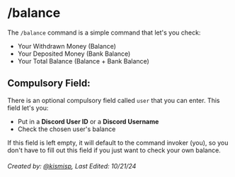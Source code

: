 # /balance

The `/balance` command is a simple command that let's you check:
- Your Withdrawn Money (Balance)
- Your Deposited Money (Bank Balance)
- Your Total Balance (Balance + Bank Balance)

## Compulsory Field:

There is an optional compulsory field called `user` that you can enter. This field let's you:
- Put in a **Discord User ID** or a **Discord Username**
- Check the chosen user's balance

If this field is left empty, it will default to the command invoker (you), so you don't have to fill out this field if you just want to check your own balance.

###### Created by: [@kismisp](https://discordapp.com/users/1206865169846632450), Last Edited: 10/21/24
